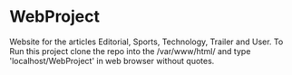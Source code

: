 # WebProject
Website for the articles Editorial, Sports, Technology, Trailer and User.
To Run this project clone the repo into the /var/www/html/ and type 'localhost/WebProject' in web browser without quotes.